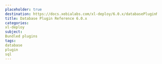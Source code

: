 ```yaml
---
placeholder: true
destination: https://docs.xebialabs.com/xl-deploy/6.0.x/databasePluginManual.html
title: Database Plugin Reference 6.0.x
categories:
xl-deploy
subject:
Bundled plugins
tags:
database
plugin
sql
---
```

